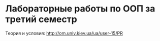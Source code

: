# Лабораторные работы по ООП за третий семестр

Теория и условия:
http://om.univ.kiev.ua/ua/user-15/PR

